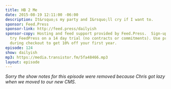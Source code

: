 ```yaml
---
title: HB 2 Me
date: 2015-08-19 12:11:00 -06:00
description: It&rsquo;s my party and I&rsquo;ll cry if I want to.
sponsor: Feed.Press
sponsor-link: http://feed.press/dailyish
sponsor-copy: Hosting and feed support provided by Feed.Press.  Sign-up today and
  try FeedPress on a 14 day trial (no contracts or commitments). Use promo code "dailyish"
  during checkout to get 10% off your first year.
episode: 124
show: dailyish
mp3: https://media.transistor.fm/5fa48466.mp3
layout: episode
---
```


<em>Sorry the show notes for this episode were removed because Chris got lazy when we moved to our new CMS</em>.
